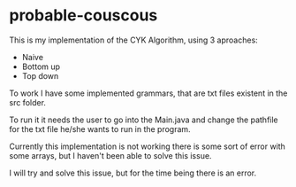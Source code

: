 # probable-couscous

This is my implementation of the CYK Algorithm, using 3 aproaches:
  - Naive
  - Bottom up
  - Top down

To work I have some implemented grammars, that are txt files existent in the src folder.

To run it it needs the user to go into the Main.java and change the pathfile for the txt file he/she wants to run in the program.

Currently this implementation is not working there is some sort of error with some arrays, but I haven't been able to solve this issue.

I will try and solve this issue, but for the time being there is an error.